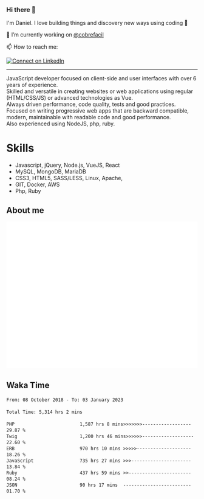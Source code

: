 ### Hi there 👋

I'm Daniel. I love building things and discovery new ways using coding :raised_hands: 

🔭 I’m currently working on [@cobrefacil](https://www.cobrefacil.com.br/)

📫 How to reach me:

[![Connect on LinkedIn](https://img.shields.io/badge/--linkedin?label=LinkedIn&logo=LinkedIn&style=social)](https://www.linkedin.com/in/daniel-cerverizzo/)

---

JavaScript developer focused on client-side and user interfaces with over 6 years of experience.  
Skilled and versatile in creating websites or web applications using regular (HTML/CSS/JS) or advanced technologies as Vue.  
Always driven performance, code quality, tests and good practices.  
 Focused on writing progressive web apps that are backward compatible, modern, maintainable with readable code and good performance.  
Also experienced using NodeJS, php, ruby. 


# Skills

 - Javascript, jQuery, Node.js, VueJS, React
 - MySQL, MongoDB, MariaDB    
 - CSS3, HTML5, SASS/LESS,  Linux, Apache,
 - GIT, Docker, AWS
 - Php, Ruby

## About me

![Metrics](/github-metrics.svg)

## Waka Time

<!--START_SECTION:waka-->

```text
From: 08 October 2018 - To: 03 January 2023

Total Time: 5,314 hrs 2 mins

PHP                        1,587 hrs 8 mins>>>>>>>------------------   29.87 %
Twig                       1,200 hrs 46 mins>>>>>>-------------------   22.60 %
ERB                        970 hrs 10 mins >>>>>--------------------   18.26 %
JavaScript                 735 hrs 27 mins >>>----------------------   13.84 %
Ruby                       437 hrs 59 mins >>-----------------------   08.24 %
JSON                       90 hrs 17 mins  -------------------------   01.70 %
```

<!--END_SECTION:waka-->

